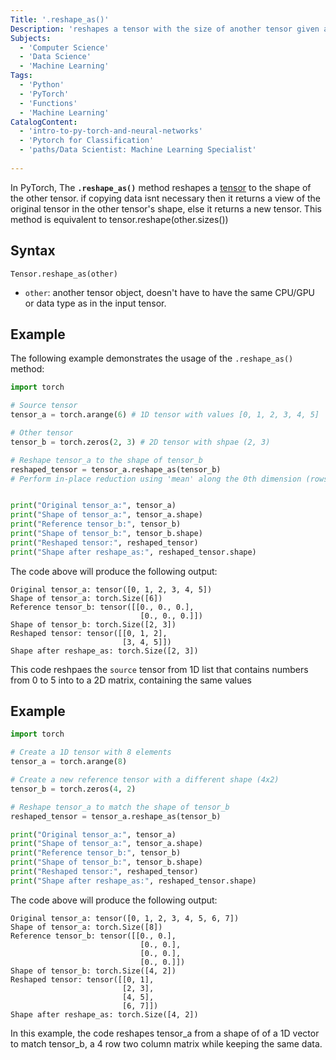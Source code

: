 ```yaml
---
Title: '.reshape_as()'
Description: 'reshapes a tensor with the size of another tensor given as an input'
Subjects:
  - 'Computer Science'
  - 'Data Science'
  - 'Machine Learning'
Tags:
  - 'Python'
  - 'PyTorch'
  - 'Functions'
  - 'Machine Learning'
CatalogContent:
  - 'intro-to-py-torch-and-neural-networks'
  - 'Pytorch for Classification' 
  - 'paths/Data Scientist: Machine Learning Specialist'
  
---
```


In PyTorch, The **`.reshape_as()`** method reshapes a [tensor](https://www.codecademy.com/resources/docs/pytorch/tensors) to the shape of the other tensor. if copying data isnt necessary then it returns a view of the original tensor in the other tensor's shape, else it returns a new tensor. This method is equivalent to tensor.reshape(other.sizes())

## Syntax

```pseudo
Tensor.reshape_as(other)
```

- `other`: another tensor object, doesn't have to have the same CPU/GPU or data type as in the input tensor. 


## Example

The following example demonstrates the usage of the `.reshape_as()` method:

```py
import torch

# Source tensor
tensor_a = torch.arange(6) # 1D tensor with values [0, 1, 2, 3, 4, 5]

# Other tensor
tensor_b = torch.zeros(2, 3) # 2D tensor with shpae (2, 3)

# Reshape tensor_a to the shape of tensor_b
reshaped_tensor = tensor_a.reshape_as(tensor_b)
# Perform in-place reduction using 'mean' along the 0th dimension (rows)


print("Original tensor_a:", tensor_a)
print("Shape of tensor_a:", tensor_a.shape)
print("Reference tensor_b:", tensor_b)
print("Shape of tensor_b:", tensor_b.shape)
print("Reshaped tensor:", reshaped_tensor)
print("Shape after reshape_as:", reshaped_tensor.shape)
```

The code above will produce the following output:

```shell
Original tensor_a: tensor([0, 1, 2, 3, 4, 5])
Shape of tensor_a: torch.Size([6])
Reference tensor_b: tensor([[0., 0., 0.],
                             [0., 0., 0.]])
Shape of tensor_b: torch.Size([2, 3])
Reshaped tensor: tensor([[0, 1, 2],
                         [3, 4, 5]])
Shape after reshape_as: torch.Size([2, 3])
```

This code reshpaes the `source` tensor from 1D list that contains numbers from 0 to 5 into to a 2D matrix, containing the same values 

## Example

```py
import torch

# Create a 1D tensor with 8 elements
tensor_a = torch.arange(8)

# Create a new reference tensor with a different shape (4x2)
tensor_b = torch.zeros(4, 2)

# Reshape tensor_a to match the shape of tensor_b
reshaped_tensor = tensor_a.reshape_as(tensor_b)

print("Original tensor_a:", tensor_a)
print("Shape of tensor_a:", tensor_a.shape)
print("Reference tensor_b:", tensor_b)
print("Shape of tensor_b:", tensor_b.shape)
print("Reshaped tensor:", reshaped_tensor)
print("Shape after reshape_as:", reshaped_tensor.shape)
```

The code above will produce the following output:

```shell
Original tensor_a: tensor([0, 1, 2, 3, 4, 5, 6, 7])
Shape of tensor_a: torch.Size([8])
Reference tensor_b: tensor([[0., 0.],
                             [0., 0.],
                             [0., 0.],
                             [0., 0.]])
Shape of tensor_b: torch.Size([4, 2])
Reshaped tensor: tensor([[0, 1],
                         [2, 3],
                         [4, 5],
                         [6, 7]])
Shape after reshape_as: torch.Size([4, 2])
```

In this example, the code reshapes tensor_a from a shape of of a 1D vector to match tensor_b, a 4 row two column matrix while keeping the same data.